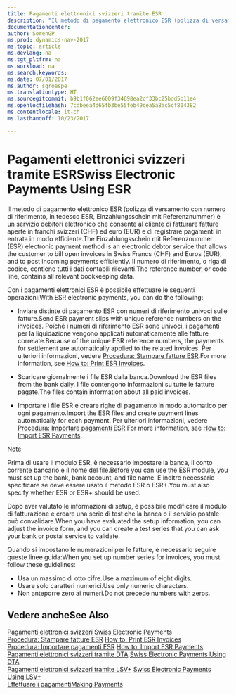 ```yaml
---
title: Pagamenti elettronici svizzeri tramite ESR
description: "Il metodo di pagamento elettronico ESR (polizza di versamento con numero di riferimento, in tedesco ESR, Einzahlungsschein mit Referenznummer) è un servizio debitori elettronico che consente al cliente di fatturare fatture aperte in franchi svizzeri (CHF) ed euro (EUR) e di registrare pagamenti in entrata in modo efficiente."
documentationcenter: 
author: SorenGP
ms.prod: dynamics-nav-2017
ms.topic: article
ms.devlang: na
ms.tgt_pltfrm: na
ms.workload: na
ms.search.keywords: 
ms.date: 07/01/2017
ms.author: sgroespe
ms.translationtype: HT
ms.sourcegitcommit: b9b1f062ee6009f34698ea2cf33bc25bdd5b11e4
ms.openlocfilehash: 7cdbeea4d65fb3be55feb49cea5a8ac5cf804382
ms.contentlocale: it-ch
ms.lasthandoff: 10/23/2017

---
```

# <a name="swiss-electronic-payments-using-esr"></a><span data-ttu-id="7892a-103">Pagamenti elettronici svizzeri tramite ESR</span><span class="sxs-lookup"><span data-stu-id="7892a-103">Swiss Electronic Payments Using ESR</span></span>
<span data-ttu-id="7892a-104">Il metodo di pagamento elettronico ESR (polizza di versamento con numero di riferimento, in tedesco ESR, Einzahlungsschein mit Referenznummer) è un servizio debitori elettronico che consente al cliente di fatturare fatture aperte in franchi svizzeri (CHF) ed euro (EUR) e di registrare pagamenti in entrata in modo efficiente.</span><span class="sxs-lookup"><span data-stu-id="7892a-104">The Einzahlungsschein mit Referenznummer (ESR) electronic payment method is an electronic debtor service that allows the customer to bill open invoices in Swiss Francs (CHF) and Euros (EUR), and to post incoming payments efficiently.</span></span> <span data-ttu-id="7892a-105">Il numero di riferimento, o riga di codice, contiene tutti i dati contabili rilevanti.</span><span class="sxs-lookup"><span data-stu-id="7892a-105">The reference number, or code line, contains all relevant bookkeeping data.</span></span>  

<span data-ttu-id="7892a-106">Con i pagamenti elettronici ESR è possibile effettuare le seguenti operazioni:</span><span class="sxs-lookup"><span data-stu-id="7892a-106">With ESR electronic payments, you can do the following:</span></span>  

- <span data-ttu-id="7892a-107">Inviare distinte di pagamento ESR con numeri di riferimento univoci sulle fatture.</span><span class="sxs-lookup"><span data-stu-id="7892a-107">Send ESR payment slips with unique reference numbers on the invoices.</span></span> <span data-ttu-id="7892a-108">Poiché i numeri di riferimento ESR sono univoci, i pagamenti per la liquidazione vengono applicati automaticamente alle fatture correlate.</span><span class="sxs-lookup"><span data-stu-id="7892a-108">Because of the unique ESR reference numbers, the payments for settlement are automatically applied to the related invoices.</span></span> <span data-ttu-id="7892a-109">Per ulteriori informazioni, vedere [Procedura: Stampare fatture ESR](how-to-print-esr-invoices.md).</span><span class="sxs-lookup"><span data-stu-id="7892a-109">For more information, see [How to: Print ESR Invoices](how-to-print-esr-invoices.md).</span></span>  

- <span data-ttu-id="7892a-110">Scaricare giornalmente i file ESR dalla banca.</span><span class="sxs-lookup"><span data-stu-id="7892a-110">Download the ESR files from the bank daily.</span></span> <span data-ttu-id="7892a-111">I file contengono informazioni su tutte le fatture pagate.</span><span class="sxs-lookup"><span data-stu-id="7892a-111">The files contain information about all paid invoices.</span></span>  

- <span data-ttu-id="7892a-112">Importare i file ESR e creare righe di pagamento in modo automatico per ogni pagamento.</span><span class="sxs-lookup"><span data-stu-id="7892a-112">Import the ESR files and create payment lines automatically for each payment.</span></span> <span data-ttu-id="7892a-113">Per ulteriori informazioni, vedere [Procedura: Importare pagamenti ESR](how-to-import-esr-payments.md).</span><span class="sxs-lookup"><span data-stu-id="7892a-113">For more information, see [How to: Import ESR Payments](how-to-import-esr-payments.md).</span></span>  

> [!NOTE]  
>  <span data-ttu-id="7892a-114">Prima di usare il modulo ESR, è necessario impostare la banca, il conto corrente bancario e il nome del file.</span><span class="sxs-lookup"><span data-stu-id="7892a-114">Before you can use the ESR module, you must set up the bank, bank account, and file name.</span></span> <span data-ttu-id="7892a-115">È inoltre necessario specificare se deve essere usato il metodo ESR o ESR+.</span><span class="sxs-lookup"><span data-stu-id="7892a-115">You must also specify whether ESR or ESR+ should be used.</span></span>

<span data-ttu-id="7892a-116">Dopo aver valutato le informazioni di setup, è possibile modificare il modulo di fatturazione e creare una serie di test che la banca o il servizio postale può convalidare.</span><span class="sxs-lookup"><span data-stu-id="7892a-116">When you have evaluated the setup information, you can adjust the invoice form, and you can create a test series that you can ask your bank or postal service to validate.</span></span>  

<span data-ttu-id="7892a-117">Quando si impostano le numerazioni per le fatture, è necessario seguire queste linee guida:</span><span class="sxs-lookup"><span data-stu-id="7892a-117">When you set up number series for invoices, you must follow these guidelines:</span></span>  

- <span data-ttu-id="7892a-118">Usa un massimo di otto cifre.</span><span class="sxs-lookup"><span data-stu-id="7892a-118">Use a maximum of eight digits.</span></span>  
- <span data-ttu-id="7892a-119">Usare solo caratteri numerici.</span><span class="sxs-lookup"><span data-stu-id="7892a-119">Use only numeric characters.</span></span>  
- <span data-ttu-id="7892a-120">Non anteporre zero ai numeri.</span><span class="sxs-lookup"><span data-stu-id="7892a-120">Do not precede numbers with zeros.</span></span>  

## <a name="see-also"></a><span data-ttu-id="7892a-121">Vedere anche</span><span class="sxs-lookup"><span data-stu-id="7892a-121">See Also</span></span>  
 <span data-ttu-id="7892a-122">[Pagamenti elettronici svizzeri](swiss-electronic-payments.md) </span><span class="sxs-lookup"><span data-stu-id="7892a-122">[Swiss Electronic Payments](swiss-electronic-payments.md) </span></span>  
 <span data-ttu-id="7892a-123">[Procedura: Stampare fatture ESR](how-to-print-esr-invoices.md) </span><span class="sxs-lookup"><span data-stu-id="7892a-123">[How to: Print ESR Invoices](how-to-print-esr-invoices.md) </span></span>  
 <span data-ttu-id="7892a-124">[Procedura: Importare pagamenti ESR](how-to-import-esr-payments.md) </span><span class="sxs-lookup"><span data-stu-id="7892a-124">[How to: Import ESR Payments](how-to-import-esr-payments.md) </span></span>  
 <span data-ttu-id="7892a-125">[Pagamenti elettronici svizzeri tramite DTA](swiss-electronic-payments-using-dta.md) </span><span class="sxs-lookup"><span data-stu-id="7892a-125">[Swiss Electronic Payments Using DTA](swiss-electronic-payments-using-dta.md) </span></span>  
 <span data-ttu-id="7892a-126">[Pagamenti elettronici svizzeri tramite LSV+](swiss-electronic-payments-using-lsv-.md) </span><span class="sxs-lookup"><span data-stu-id="7892a-126">[Swiss Electronic Payments Using LSV+](swiss-electronic-payments-using-lsv-.md) </span></span>  
 [<span data-ttu-id="7892a-127">Effettuare i pagamenti</span><span class="sxs-lookup"><span data-stu-id="7892a-127">Making Payments</span></span>](../../payables-make-payments.md)

